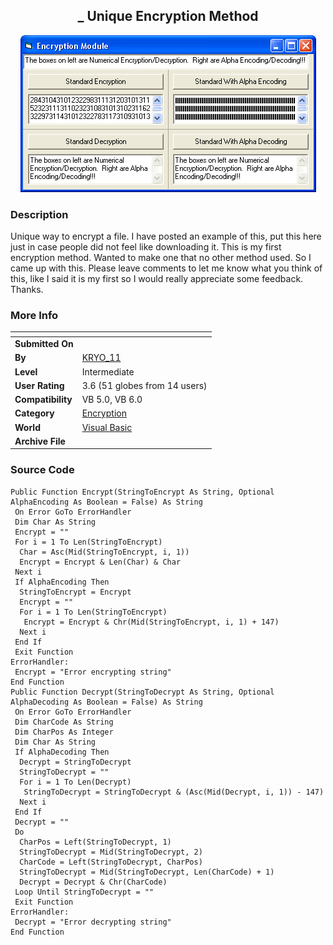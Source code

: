 ﻿<div align="center">

## \_ Unique Encryption Method

<img src="PIC200311271647206675.gif">
</div>

### Description

Unique way to encrypt a file. I have posted an example of this, put this here just in case people did not feel like downloading it. This is my first encryption method. Wanted to make one that no other method used. So I came up with this. Please leave comments to let me know what you think of this, like I said it is my first so I would really appreciate some feedback. Thanks.
 
### More Info
 


<span>             |<span>
---                |---
**Submitted On**   |
**By**             |[KRYO\_11](https://github.com/Planet-Source-Code/PSCIndex/blob/master/ByAuthor/kryo-11.md)
**Level**          |Intermediate
**User Rating**    |3.6 (51 globes from 14 users)
**Compatibility**  |VB 5\.0, VB 6\.0
**Category**       |[Encryption](https://github.com/Planet-Source-Code/PSCIndex/blob/master/ByCategory/encryption__1-48.md)
**World**          |[Visual Basic](https://github.com/Planet-Source-Code/PSCIndex/blob/master/ByWorld/visual-basic.md)
**Archive File**   |[](https://github.com/Planet-Source-Code/kryo-11-unique-encryption-method__1-50155/archive/master.zip)





### Source Code

```
Public Function Encrypt(StringToEncrypt As String, Optional AlphaEncoding As Boolean = False) As String
 On Error GoTo ErrorHandler
 Dim Char As String
 Encrypt = ""
 For i = 1 To Len(StringToEncrypt)
  Char = Asc(Mid(StringToEncrypt, i, 1))
  Encrypt = Encrypt & Len(Char) & Char
 Next i
 If AlphaEncoding Then
  StringToEncrypt = Encrypt
  Encrypt = ""
  For i = 1 To Len(StringToEncrypt)
   Encrypt = Encrypt & Chr(Mid(StringToEncrypt, i, 1) + 147)
  Next i
 End If
 Exit Function
ErrorHandler:
 Encrypt = "Error encrypting string"
End Function
Public Function Decrypt(StringToDecrypt As String, Optional AlphaDecoding As Boolean = False) As String
 On Error GoTo ErrorHandler
 Dim CharCode As String
 Dim CharPos As Integer
 Dim Char As String
 If AlphaDecoding Then
  Decrypt = StringToDecrypt
  StringToDecrypt = ""
  For i = 1 To Len(Decrypt)
   StringToDecrypt = StringToDecrypt & (Asc(Mid(Decrypt, i, 1)) - 147)
  Next i
 End If
 Decrypt = ""
 Do
  CharPos = Left(StringToDecrypt, 1)
  StringToDecrypt = Mid(StringToDecrypt, 2)
  CharCode = Left(StringToDecrypt, CharPos)
  StringToDecrypt = Mid(StringToDecrypt, Len(CharCode) + 1)
  Decrypt = Decrypt & Chr(CharCode)
 Loop Until StringToDecrypt = ""
 Exit Function
ErrorHandler:
 Decrypt = "Error decrypting string"
End Function
```

